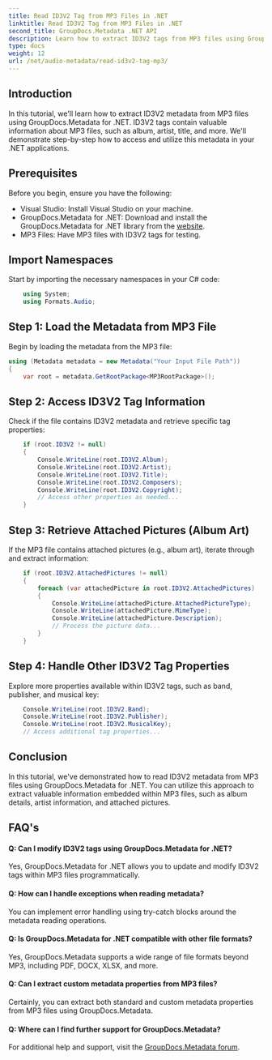 ```yaml
---
title: Read ID3V2 Tag from MP3 Files in .NET
linktitle: Read ID3V2 Tag from MP3 Files in .NET
second_title: GroupDocs.Metadata .NET API
description: Learn how to extract ID3V2 tags from MP3 files using GroupDocs.Metadata for .NET. Access album, artist, and more programmatically.
type: docs
weight: 12
url: /net/audio-metadata/read-id3v2-tag-mp3/
---
```

## Introduction
In this tutorial, we'll learn how to extract ID3V2 metadata from MP3 files using GroupDocs.Metadata for .NET. ID3V2 tags contain valuable information about MP3 files, such as album, artist, title, and more. We'll demonstrate step-by-step how to access and utilize this metadata in your .NET applications.
## Prerequisites
Before you begin, ensure you have the following:
- Visual Studio: Install Visual Studio on your machine.
- GroupDocs.Metadata for .NET: Download and install the GroupDocs.Metadata for .NET library from the [website](https://releases.groupdocs.com/metadata/net/).
- MP3 Files: Have MP3 files with ID3V2 tags for testing.

## Import Namespaces
Start by importing the necessary namespaces in your C# code:
```csharp
    using System;
    using Formats.Audio;
```
## Step 1: Load the Metadata from MP3 File
Begin by loading the metadata from the MP3 file:
```csharp
using (Metadata metadata = new Metadata("Your Input File Path"))
{
    var root = metadata.GetRootPackage<MP3RootPackage>();
```
## Step 2: Access ID3V2 Tag Information
Check if the file contains ID3V2 metadata and retrieve specific tag properties:
```csharp
    if (root.ID3V2 != null)
    {
        Console.WriteLine(root.ID3V2.Album);
        Console.WriteLine(root.ID3V2.Artist);
        Console.WriteLine(root.ID3V2.Title);
        Console.WriteLine(root.ID3V2.Composers);
        Console.WriteLine(root.ID3V2.Copyright);
        // Access other properties as needed...
    }
```
## Step 3: Retrieve Attached Pictures (Album Art)
If the MP3 file contains attached pictures (e.g., album art), iterate through and extract information:
```csharp
    if (root.ID3V2.AttachedPictures != null)
    {
        foreach (var attachedPicture in root.ID3V2.AttachedPictures)
        {
            Console.WriteLine(attachedPicture.AttachedPictureType);
            Console.WriteLine(attachedPicture.MimeType);
            Console.WriteLine(attachedPicture.Description);
            // Process the picture data...
        }
    }
```
## Step 4: Handle Other ID3V2 Tag Properties
Explore more properties available within ID3V2 tags, such as band, publisher, and musical key:
```csharp
    Console.WriteLine(root.ID3V2.Band);
    Console.WriteLine(root.ID3V2.Publisher);
    Console.WriteLine(root.ID3V2.MusicalKey);
    // Access additional tag properties...
```

## Conclusion
In this tutorial, we've demonstrated how to read ID3V2 metadata from MP3 files using GroupDocs.Metadata for .NET. You can utilize this approach to extract valuable information embedded within MP3 files, such as album details, artist information, and attached pictures.

## FAQ's
#### Q: Can I modify ID3V2 tags using GroupDocs.Metadata for .NET?
Yes, GroupDocs.Metadata for .NET allows you to update and modify ID3V2 tags within MP3 files programmatically.
#### Q: How can I handle exceptions when reading metadata?
You can implement error handling using try-catch blocks around the metadata reading operations.
#### Q: Is GroupDocs.Metadata for .NET compatible with other file formats?
Yes, GroupDocs.Metadata supports a wide range of file formats beyond MP3, including PDF, DOCX, XLSX, and more.
#### Q: Can I extract custom metadata properties from MP3 files?
Certainly, you can extract both standard and custom metadata properties from MP3 files using GroupDocs.Metadata.
#### Q: Where can I find further support for GroupDocs.Metadata?
For additional help and support, visit the [GroupDocs.Metadata forum](https://forum.groupdocs.com/c/metadata/14).
